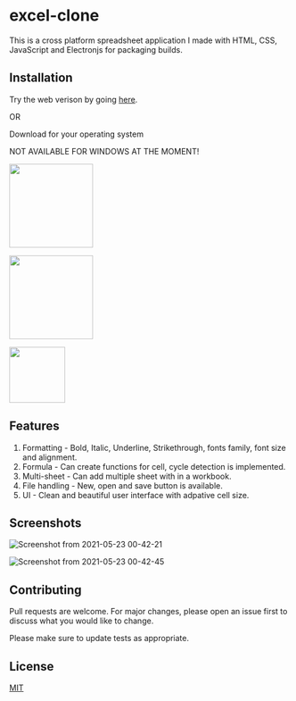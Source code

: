 # excel-clone

This is a cross platform spreadsheet application I made with HTML, CSS, JavaScript and Electronjs for packaging builds.

## Installation

Try the web verison by going [here](https://mraman007.github.io/excel-clone/).

OR

Download for your operating system

NOT AVAILABLE FOR WINDOWS AT THE MOMENT!

<img src="https://user-images.githubusercontent.com/40262320/119237731-f3b3d880-bb5b-11eb-9349-4a2ebf50a6ee.png" width="150">

<a href="https://drive.google.com/drive/folders/1zxbZsI5DE1y14Fi3ouqAQ9dQvODFMdBb?usp=sharing" target="_blank"><img src="https://user-images.githubusercontent.com/40262320/119237840-9c623800-bb5c-11eb-8f99-271b0f78a44c.png" width="150"></a>

<a href="https://drive.google.com/drive/folders/18f81F2m4aDxcUgwGsneml0c_nQiGyskX?usp=sharing" target="_blank"><img src="https://user-images.githubusercontent.com/40262320/119237951-46da5b00-bb5d-11eb-812c-1d758421545d.png" width="100"></a>

## Features
1. Formatting - Bold, Italic, Underline, Strikethrough, fonts family, font size and alignment.
2. Formula - Can create functions for cell, cycle detection is implemented.
3. Multi-sheet - Can add multiple sheet with in a workbook.
4. File handling - New, open and save button is available.
5. UI - Clean and beautiful user interface with adpative cell size.

## Screenshots
![Screenshot from 2021-05-23 00-42-21](https://user-images.githubusercontent.com/40262320/119238401-d6810900-bb5f-11eb-8c35-b9c8d04de5b4.png)

![Screenshot from 2021-05-23 00-42-45](https://user-images.githubusercontent.com/40262320/119238419-e698e880-bb5f-11eb-8c1c-f13eef670690.png)


## Contributing
Pull requests are welcome. For major changes, please open an issue first to discuss what you would like to change.

Please make sure to update tests as appropriate.

## License
[MIT](https://choosealicense.com/licenses/mit/)
